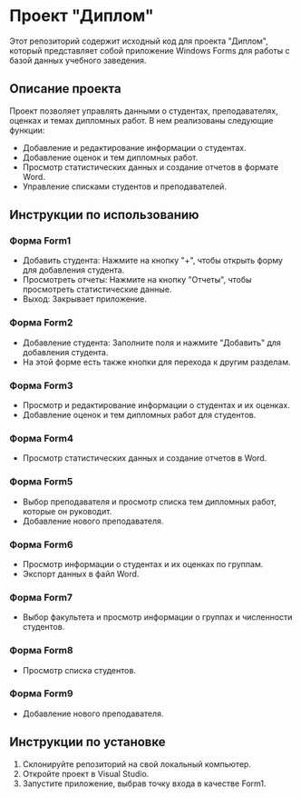 # Проект "Диплом"

Этот репозиторий содержит исходный код для проекта "Диплом", который представляет собой приложение Windows Forms для работы с базой данных учебного заведения.

## Описание проекта

Проект позволяет управлять данными о студентах, преподавателях, оценках и темах дипломных работ. В нем реализованы следующие функции:

- Добавление и редактирование информации о студентах.
- Добавление оценок и тем дипломных работ.
- Просмотр статистических данных и создание отчетов в формате Word.
- Управление списками студентов и преподавателей.

## Инструкции по использованию

### Форма Form1
- Добавить студента: Нажмите на кнопку "+", чтобы открыть форму для добавления студента.
- Просмотреть отчеты: Нажмите на кнопку "Отчеты", чтобы просмотреть статистические данные.
- Выход: Закрывает приложение.

### Форма Form2
- Добавление студента: Заполните поля и нажмите "Добавить" для добавления студента.
- На этой форме есть также кнопки для перехода к другим разделам.

### Форма Form3
- Просмотр и редактирование информации о студентах и их оценках.
- Добавление оценок и тем дипломных работ для студентов.

### Форма Form4
- Просмотр статистических данных и создание отчетов в Word.

### Форма Form5
- Выбор преподавателя и просмотр списка тем дипломных работ, которые он руководит.
- Добавление нового преподавателя.

### Форма Form6
- Просмотр информации о студентах и их оценках по группам.
- Экспорт данных в файл Word.

### Форма Form7
- Выбор факультета и просмотр информации о группах и численности студентов.

### Форма Form8
- Просмотр списка студентов.

### Форма Form9
- Добавление нового преподавателя.

## Инструкции по установке

1. Склонируйте репозиторий на свой локальный компьютер.
2. Откройте проект в Visual Studio.
3. Запустите приложение, выбрав точку входа в качестве Form1.
